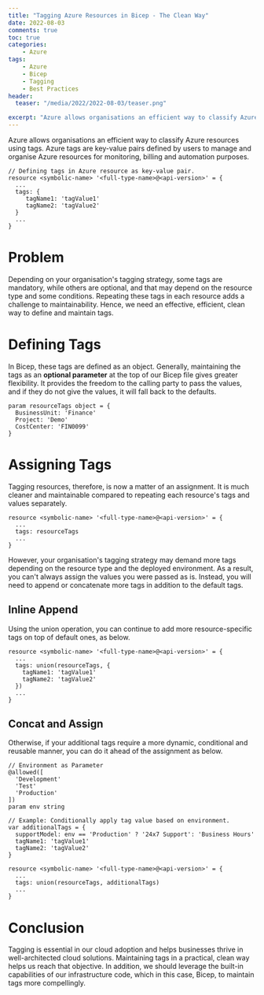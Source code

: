 ```yaml
---
title: "Tagging Azure Resources in Bicep - The Clean Way"
date: 2022-08-03
comments: true
toc: true
categories: 
    - Azure
tags:
    - Azure
    - Bicep
    - Tagging
    - Best Practices
header:
  teaser: "/media/2022/2022-08-03/teaser.png"

excerpt: "Azure allows organisations an efficient way to classify Azure resources using tags. Azure tags are key-value pairs defined by users to manage and organise Azure resources for monitoring, billing and automation purposes. In this post, we look at how we do this effectively and cleanly using Azure Bicep and its native capabilities."
---
```


Azure allows organisations an efficient way to classify Azure resources using tags. Azure tags are key-value pairs defined by users to manage and organise Azure resources for monitoring, billing and automation purposes.

```bicep
// Defining tags in Azure resource as key-value pair.
resource <symbolic-name> '<full-type-name>@<api-version>' = {
  ...
  tags: { 
     tagName1: 'tagValue1'
     tagName2: 'tagValue2'
  }
  ...
}
``` 

# Problem
Depending on your organisation's tagging strategy, some tags are mandatory, while others are optional, and that may depend on the resource type and some conditions. Repeating these tags in each resource adds a challenge to maintainability. Hence, we need an effective, efficient, clean way to define and maintain tags.

# Defining Tags
In Bicep, these tags are defined as an object. Generally, maintaining the tags as an **optional parameter** at the top of our Bicep file gives greater flexibility. It provides the freedom to the calling party to pass the values, and if they do not give the values, it will fall back to the defaults.

```Bicep
param resourceTags object = {
  BusinessUnit: 'Finance'
  Project: 'Demo'
  CostCenter: 'FIN0099'
}
```

# Assigning Tags

Tagging resources, therefore, is now a matter of an assignment. It is much cleaner and maintainable compared to repeating each resource's tags and values separately.

```Bicep
resource <symbolic-name> '<full-type-name>@<api-version>' = {
  ...
  tags: resourceTags
  ...
}
```

However, your organisation's tagging strategy may demand more tags depending on the resource type and the deployed environment. As a result, you can't always assign the values you were passed as is. Instead, you will need to append or concatenate more tags in addition to the default tags.

## Inline Append
Using the union operation, you can continue to add more resource-specific tags on top of default ones, as below.

```Bicep
resource <symbolic-name> '<full-type-name>@<api-version>' = {
  ...
  tags: union(resourceTags, {
    tagName1: 'tagValue1'
    tagName2: 'tagValue2'
  })
  ...
}
```

## Concat and Assign
Otherwise, if your additional tags require a more dynamic, conditional and reusable manner, you can do it ahead of the assignment as below.

```bicep
// Environment as Parameter
@allowed([
  'Development'
  'Test'
  'Production'
])
param env string

// Example: Conditionally apply tag value based on environment.
var additionalTags = {
  supportModel: env == 'Production' ? '24x7 Support': 'Business Hours'
  tagName1: 'tagValue1'
  tagName2: 'tagValue2'
}

resource <symbolic-name> '<full-type-name>@<api-version>' = {
  ...
  tags: union(resourceTags, additionalTags)
  ...
}
```

# Conclusion

Tagging is essential in our cloud adoption and helps businesses thrive in well-architected cloud solutions. Maintaining tags in a practical, clean way helps us reach that objective. In addition, we should leverage the built-in capabilities of our infrastructure code, which in this case, Bicep, to maintain tags more compellingly.
